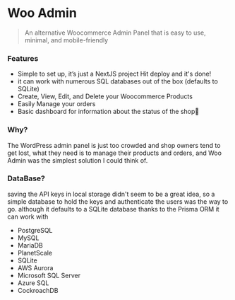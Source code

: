 # Woo Admin
> An alternative Woocommerce Admin Panel that is easy to use, minimal, and mobile-friendly

### Features
- Simple to set up, it’s just a NextJS project Hit deploy and it's done!
- it can work with numerous SQL databases out of the box (defaults to SQLite)
- Create, View, Edit, and Delete your Woocommerce Products
- Easily Manage your orders
- Basic dashboard for information about the status of the shop🤷

### Why?
The WordPress admin panel is just too crowded and shop owners tend to get lost, what they need is to manage their products and orders, and Woo Admin was the simplest solution I could think of.

### DataBase?
saving the API keys in local storage didn't seem to be a great idea, so a simple database to hold the keys and authenticate the users was the way to go.
although it defaults to a SQLite database thanks to the Prisma ORM it can work with
- PostgreSQL
- MySQL
- MariaDB
- PlanetScale
- SQLite
- AWS Aurora
- Microsoft SQL Server
- Azure SQL
- CockroachDB
